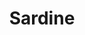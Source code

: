 ---
layout: item
title: Sardine
item-id: 325
datatable: true
id: 325
name: "Sardine"
members: false
lowalch: 4
highalch: 6
examine: "Some nicely cooked sardines."
monsters:
  - id: 531
    name: "Dark warrior"
    members: false
    combat_level: 8
    wiki_url: "https://oldschool.runescape.wiki/w/Dark_warrior#Level_8"
    drops:
      - quantity: "1"
        rarity: 0.0078125
        drop_requirements: null
      - quantity: "3"
        rarity: 0.0078125
        drop_requirements: null
  - id: 6606
    name: "Dark warrior"
    members: true
    combat_level: 145
    wiki_url: "https://oldschool.runescape.wiki/w/Dark_warrior#Level_145"
    drops:
      - quantity: "1"
        rarity: 0.0078125
        drop_requirements: null
      - quantity: "3"
        rarity: 0.0078125
        drop_requirements: null
---
